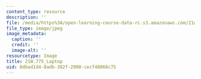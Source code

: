 ```yaml
---
content_type: resource
description: ''
file: /media/https%3A/open-learning-course-data-rc.s3.amazonaws.com/21w-775-writing-about-nature-and-environmental-issues-spring-2017/8dbad1d48adb382f2900cecf48066c75_21W.775_Laptop.jpg
file_type: image/jpeg
image_metadata:
  caption: ''
  credit: ''
  image-alt: ''
resourcetype: Image
title: 21W.775_Laptop
uid: 8dbad1d4-8adb-382f-2900-cecf48066c75
---
```

